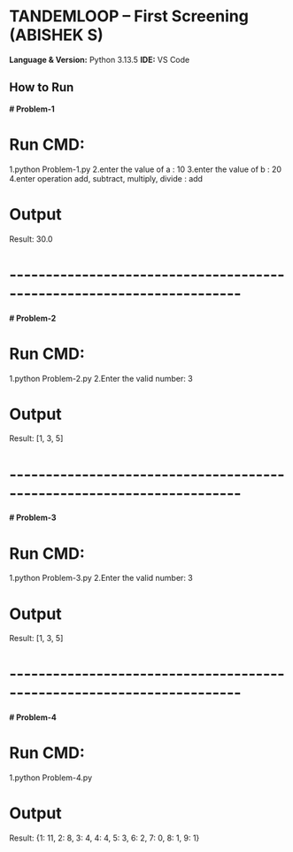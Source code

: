 # TANDEMLOOP – First Screening (ABISHEK S)

**Language & Version:** Python 3.13.5
**IDE:** VS Code

## How to Run

**# Problem-1**

# Run CMD:
1.python Problem-1.py
2.enter the value of a : 10
3.enter the value of b : 20
4.enter operation add, subtract, multiply, divide : add

# Output
Result: 30.0

# ----------------------------------------------------------------------

**# Problem-2**

# Run CMD:
1.python Problem-2.py
2.Enter the valid number: 3

# Output
Result: [1, 3, 5]

# ----------------------------------------------------------------------

**# Problem-3**

# Run CMD:
1.python Problem-3.py
2.Enter the valid number: 3

# Output
Result: [1, 3, 5]

# ----------------------------------------------------------------------

**# Problem-4**

# Run CMD:
1.python Problem-4.py

# Output
Result: {1: 11, 2: 8, 3: 4, 4: 4, 5: 3, 6: 2, 7: 0, 8: 1, 9: 1}
